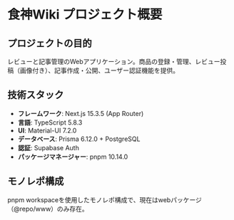 # 食神Wiki プロジェクト概要

## プロジェクトの目的

レビューと記事管理のWebアプリケーション。商品の登録・管理、レビュー投稿（画像付き）、記事作成・公開、ユーザー認証機能を提供。

## 技術スタック

- **フレームワーク**: Next.js 15.3.5 (App Router)
- **言語**: TypeScript 5.8.3
- **UI**: Material-UI 7.2.0
- **データベース**: Prisma 6.12.0 + PostgreSQL
- **認証**: Supabase Auth
- **パッケージマネージャー**: pnpm 10.14.0

## モノレポ構成

pnpm workspaceを使用したモノレポ構成で、現在はwebパッケージ（@repo/www）のみ存在。
